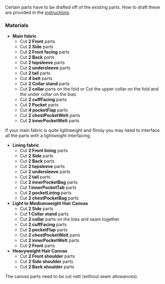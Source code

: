 <Note>

Certain parts have to be drafted off of the existing parts. How to draft these are provided in the [instructions](/docs/patterns/carlita/instructions).

</Note>

### Materials
 - **Main fabric**
   - Cut **2 Front** parts
   - Cut **2 Side** parts
   - Cut **2 Front facing** parts
   - Cut **2 Back** parts
   - Cut **2 topsleeve** parts
   - Cut **2 undersleeve** parts
   - Cut **2 tail** parts
   - Cut **4 belt** parts
   - Cut **2 Collar stand** parts
   - Cut **2 collar** parts on the fold or Cut the upper collar on the fold and the under collar on the bias
   - Cut **2 cuffFacing** parts
   - Cut **2 Pocket** parts
   - Cut **4 pocketFlap** parts
   - Cut **2 chestPocketWelt** parts
   - Cut **2 innerPocketWelt** parts

<Note>

If your main fabric is quite lightweight and flimsy you may need to interface all the parts with a lightweight interfacing.

</Note>

 - **Lining fabric**
   - Cut **2 Front lining** parts
   - Cut **2 Side** parts
   - Cut **2 Back** parts
   - Cut **2 topsleeve** parts
   - Cut **2 undersleeve** parts
   - Cut **2 tail** parts
   - Cut **2 innerPocketBag** parts
   - Cut **1 innerPocketTab** parts
   - Cut **2 pocketLining** parts
   - Cut **2 chestPocketBag** parts
 - **Light to Mediumweight Hair Canvas**
   - Cut **2 Side** parts
   - Cut **1 Collar stand** parts
   - Cut **2 collar** parts on the bias and seam together
   - Cut **2 cuffFacing** parts
   - Cut **2 pocketFlap** parts
   - Cut **2 chestPocketWelt** parts
   - Cut **2 innerPocketWelt** parts
   - Cut **2 Front** parts
 - **Heavyweight Hair Canvas**
   - Cut **2 Front shoulder** parts
   - Cut **2 Side shoulder** parts
   - Cut **2 Back shoulder** parts

<Note>

The canvas parts need to be cut nett (without seam allowances).

</Note>
